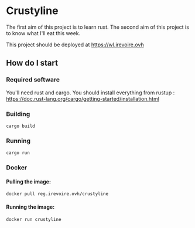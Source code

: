 # Crustyline

The first aim of this project is to learn rust.
The second aim of this project is to know what I'll eat this week.

This project should be deployed at https://wl.irevoire.ovh


## How do I start

### Required software

You'll need rust and cargo. You should install everything from rustup : https://doc.rust-lang.org/cargo/getting-started/installation.html

### Building

```
cargo build
```

### Running

```
cargo run
```

### Docker

#### Pulling the image:
```
docker pull reg.irevoire.ovh/crustyline
```

#### Running the image:
```
docker run crustyline
```
